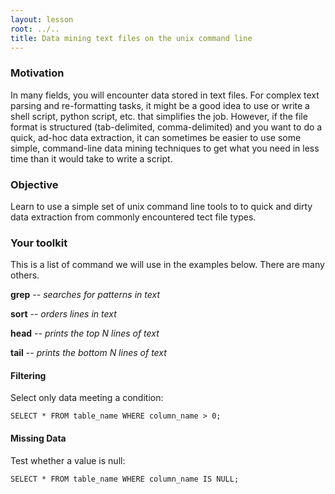 ```yaml
---
layout: lesson
root: ../..
title: Data mining text files on the unix command line
---
```


### Motivation
In many fields, you will encounter data stored in text files.  For complex text parsing and re-formatting tasks, it might be a good idea to use or write a shell script, python script, etc. that simplifies the job.  However, if the file format is structured (tab-delimited, comma-delimited) and you want to do a quick, ad-hoc data extraction, it can sometimes be easier to use some simple, command-line  data mining techniques to get what you need in less time than it would take to write a script.


### Objective

Learn to use a simple set of unix command line tools to to quick and dirty data extraction from commonly encountered tect file types.

### Your toolkit

This is a list of command we will use in the examples below.  There are many others.

**grep** -- *searches for patterns in text*

**sort** -- *orders lines in text*

**head** -- *prints the top N lines of text*

**tail** -- *prints the bottom N lines of text*




#### Filtering

Select only data meeting a condition:

    SELECT * FROM table_name WHERE column_name > 0;


#### Missing Data


Test whether a value is null:

    SELECT * FROM table_name WHERE column_name IS NULL;


